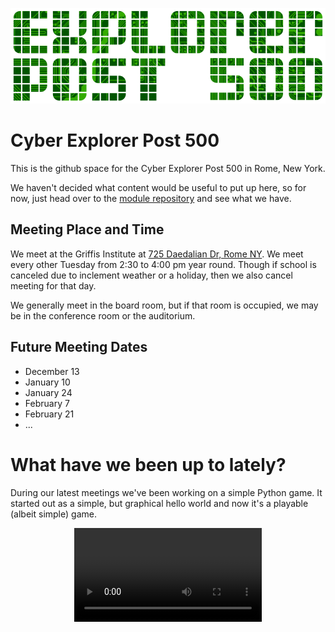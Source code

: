 
![](images/ep500-800.png)

Cyber Explorer Post 500
=======================
This is the github space for the Cyber Explorer Post 500 in Rome, New York.

We haven't decided what content would be useful to put up here, so for now,
just head over to the [module repository](modules/) and see what we have.


Meeting Place and Time
----------------------
We meet at the Griffis Institute at [725 Daedalian Dr, Rome NY](https://www.google.com/maps/place/Griffiss+Institute/@43.212204,-75.398448,15z/data=!4m5!3m4!1s0x0:0x6534a15939502b15!8m2!3d43.212204!4d-75.398448).
We meet every other Tuesday from 2:30 to 4:00 pm year round.  Though if school
is canceled due to inclement weather or a holiday, then we also cancel meeting
for that day.

We generally meet in the board room, but if that room is occupied, we may be in
the conference room or the auditorium.

Future Meeting Dates
--------------------

* December 13
* January 10
* January 24
* February 7
* February 21
* ...

What have we been up to lately?
==============================
During our latest meetings we've been working on a simple Python game.  It
started out as a simple, but graphical hello world and now it's a playable
(albeit simple) game.

<center><video controls src="videos/capture-800.mp4"/></center>
